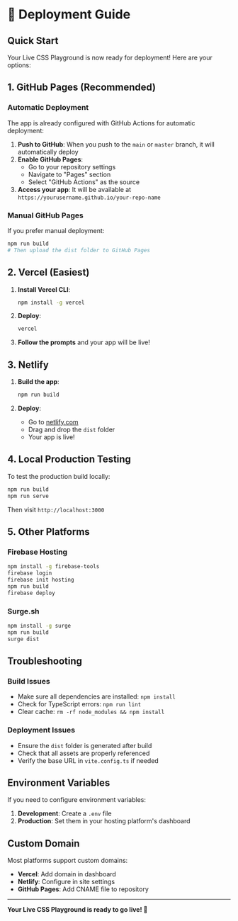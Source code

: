 # 🚀 Deployment Guide

## Quick Start

Your Live CSS Playground is now ready for deployment! Here are your options:

## 1. GitHub Pages (Recommended)

### Automatic Deployment
The app is already configured with GitHub Actions for automatic deployment:

1. **Push to GitHub**: When you push to the `main` or `master` branch, it will automatically deploy
2. **Enable GitHub Pages**: 
   - Go to your repository settings
   - Navigate to "Pages" section
   - Select "GitHub Actions" as the source
3. **Access your app**: It will be available at `https://yourusername.github.io/your-repo-name`

### Manual GitHub Pages
If you prefer manual deployment:
```bash
npm run build
# Then upload the dist folder to GitHub Pages
```

## 2. Vercel (Easiest)

1. **Install Vercel CLI**:
   ```bash
   npm install -g vercel
   ```

2. **Deploy**:
   ```bash
   vercel
   ```

3. **Follow the prompts** and your app will be live!

## 3. Netlify

1. **Build the app**:
   ```bash
   npm run build
   ```

2. **Deploy**:
   - Go to [netlify.com](https://netlify.com)
   - Drag and drop the `dist` folder
   - Your app is live!

## 4. Local Production Testing

To test the production build locally:

```bash
npm run build
npm run serve
```

Then visit `http://localhost:3000`

## 5. Other Platforms

### Firebase Hosting
```bash
npm install -g firebase-tools
firebase login
firebase init hosting
npm run build
firebase deploy
```

### Surge.sh
```bash
npm install -g surge
npm run build
surge dist
```

## Troubleshooting

### Build Issues
- Make sure all dependencies are installed: `npm install`
- Check for TypeScript errors: `npm run lint`
- Clear cache: `rm -rf node_modules && npm install`

### Deployment Issues
- Ensure the `dist` folder is generated after build
- Check that all assets are properly referenced
- Verify the base URL in `vite.config.ts` if needed

## Environment Variables

If you need to configure environment variables:

1. **Development**: Create a `.env` file
2. **Production**: Set them in your hosting platform's dashboard

## Custom Domain

Most platforms support custom domains:
- **Vercel**: Add domain in dashboard
- **Netlify**: Configure in site settings
- **GitHub Pages**: Add CNAME file to repository

---

**Your Live CSS Playground is ready to go live! 🎉** 